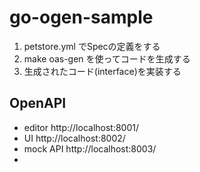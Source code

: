 # go-ogen-sample


1. petstore.yml でSpecの定義をする
2. make oas-gen を使ってコードを生成する
3. 生成されたコード(interface)を実装する


## OpenAPI
- editor
http://localhost:8001/
- UI
http://localhost:8002/
- mock API
http://localhost:8003/
- 